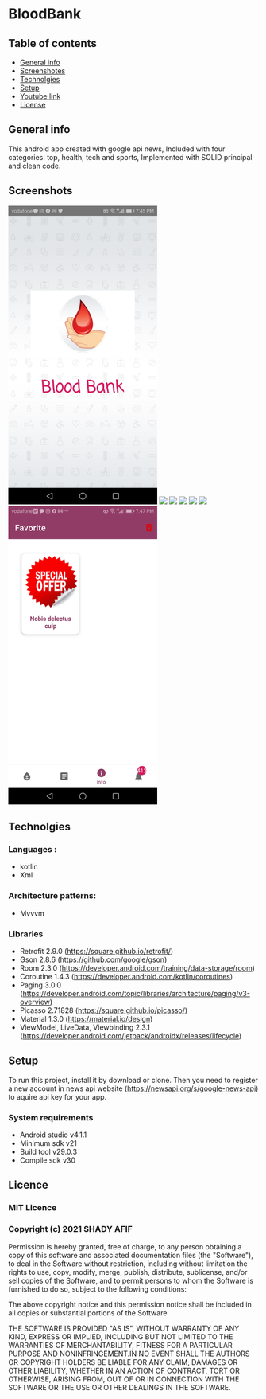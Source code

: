 # BloodBank
## Table of contents
- [General info](#General-info)
- [Screenshotes](#Screenshotes) 
- [Technolgies](#Technolgies)
- [Setup](#Setup)
- [Youtube link](#Youtube-link) 
- [License](#Licence)
## General info
This android app created with google api news, Included with four categories: top, health, tech and sports, Implemented with SOLID principal and clean code.
## Screenshots
<img src="/images/SplashScreen.jpg" width="300"/> <img src="/images/HeadLinesScreen.jpg" width="300"/> 
<img src="/images/BuisnessScreen.jpg" width="300"/> 
<img src="/images/NewDetailsScreen.jpg" width="300"/> 
<img src="/images/ShareScreen.jpg" width="300"/> 
<img src="/images/EmptyFavoriteList.jpg" width="300"/> 
<img src="/images/FavoriteScreen.jpg" width="300"/> 
## Technolgies
### Languages :
- kotlin 
- Xml

### Architecture patterns: 
- Mvvvm
 
 ### Libraries 
- Retrofit 2.9.0 (https://square.github.io/retrofit/)
- Gson 2.8.6 (https://github.com/google/gson)
- Room 2.3.0 (https://developer.android.com/training/data-storage/room)
- Coroutine 1.4.3 (https://developer.android.com/kotlin/coroutines)
- Paging 3.0.0 (https://developer.android.com/topic/libraries/architecture/paging/v3-overview)
- Picasso 2.71828 (https://square.github.io/picasso/)
- Material 1.3.0 (https://material.io/design)
- ViewModel, LiveData, Viewbinding 2.3.1 (https://developer.android.com/jetpack/androidx/releases/lifecycle)

## Setup
To run this project, install it by download or clone. Then you need to register a new account in news api website (https://newsapi.org/s/google-news-api) to aquire api key for your app.

### System requirements
- Android studio v4.1.1
- Minimum sdk v21
- Build tool v29.0.3
- Compile sdk v30

## Licence
### MIT Licence 
### Copyright (c) 2021 SHADY AFIF 
Permission is hereby granted, free of charge, to any person obtaining a copy of this software
and associated documentation files (the "Software"), to deal in the Software without restriction,
including without limitation the rights to use, copy, modify, merge, publish, distribute, sublicense,
and/or sell copies of the Software, and to permit persons to whom the Software is furnished to do so, 
subject to the following conditions:

The above copyright notice and this permission notice shall be included in all copies or substantial 
portions of the Software.

THE SOFTWARE IS PROVIDED "AS IS", WITHOUT WARRANTY OF ANY KIND, EXPRESS OR IMPLIED, 
INCLUDING BUT NOT LIMITED TO THE WARRANTIES OF MERCHANTABILITY, FITNESS FOR A PARTICULAR PURPOSE
AND NONINFRINGEMENT.IN NO EVENT SHALL THE AUTHORS OR COPYRIGHT HOLDERS BE LIABLE FOR ANY CLAIM,
DAMAGES OR OTHER LIABILITY, WHETHER IN AN ACTION OF CONTRACT,
TORT OR OTHERWISE, ARISING FROM, OUT OF OR IN CONNECTION WITH THE SOFTWARE
OR THE USE OR OTHER DEALINGS IN THE SOFTWARE.
